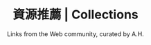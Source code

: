 ---
Type : "tags"
layout : "collections"
title: "資源推薦 | Collections"
subtitle : "Links from the Web community, curated by A.H."
---